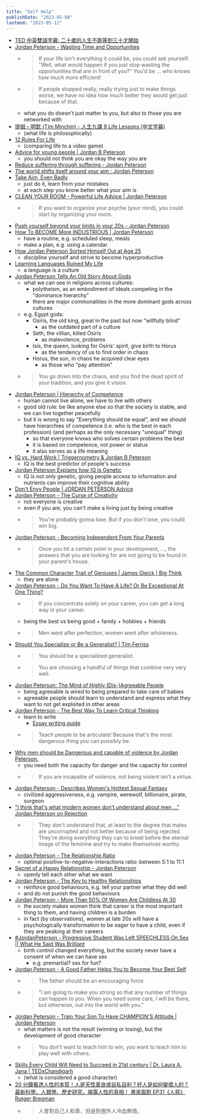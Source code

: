 ```yaml
---
title: "Self Help"
publishDate: "2023-05-08"
lastmod: "2023-05-12"
---
```


- [TED 中英雙語字幕: 二十歲的人生不能等到三十才開始](https://youtu.be/EgqQmupSvGk)
- [Jordan Peterson - Wasting Time and Opportunities](https://youtu.be/xY48e1oDXSU)
  - > If your life isn't everything it could be, you could ask yourself:
    > "Well, what would happen if you just stop wasting the opportunities that
    > are in front of you?" You'd be ... who knows how much more efficient!
  - > If people stopped really, really trying just to make things worse, we
    > have no idea how much better they would get just because of that.
  - what you do doesn't just matter to you, but also to those you are networked with
- [提姆・明欽 (Tim Minchin) - 人生九課 9 Life Lessons (中文字幕)](https://youtu.be/dvBZNK77h9M)
  - (what life is philosophically)
- [12 Rules For Life](https://youtu.be/Cn_n8GL3XeM)
  - (comparing life to a video game)
- [Advice for young people | Jordan B Peterson](https://youtu.be/3Hq49O2VgcU)
  - you should not think you are okay the way you are
- [Reduce suffering through suffering - Jordan Peterson](https://youtu.be/U4ZUb4ZO3fk)
- [The world shifts itself around your aim : Jordan Peterson](https://youtu.be/Zr1Y9r6N4OY)
- [Take Aim, Even Badly](https://youtu.be/ZwGDnSWmqhM)
  - just do it, learn from your mistakes
  - at each step you know better what your aim is
- [CLEAN YOUR ROOM - Powerful Life Advice | Jordan Peterson](https://youtu.be/Vp9599kwnhM)
  - > If you want to organize your psyche (your mind), you could start by organizing your room.
- [Push yourself beyond your limits in your 20s - Jordan Peterson](https://youtu.be/z58Q0DADRGg)
- [How To BECOME More INDUSTRIOUS | Jordan Peterson](https://youtu.be/uwTMW5FHk9A)
  - have a routine, e.g. scheduled sleep, meals
  - make a plan, e.g. using a calendar
- [How Jordan Peterson Sorted Himself Out at Age 25](https://youtube.com/EwL449AMHMo)
  - discipline yourself and strive to become hyperproductive
- [Learning Languages Ruined My Life](https://youtu.be/ZZ_4gzoDDAE)
  - a language is a culture
- [Jordan Peterson Tells An Old Story About Gods](https://youtube.com/YpqXNgvfa4k)
  - what we can see in religions across cultures:
    - polytheism, as an embodiment of ideals competing in the "dominance hierarchy"
    - there are major commonalities in the more dominant gods across cultures
  - e.g. Egypt gods:
    - Osiris, the old king, great in the past but now "willfully blind"
      - as the outdated part of a culture
    - Seth, the villian, killed Osiris
      - as malevolence, problems
    - Isis, the queen, looking for Osiris' spirit, give birth to Horus
      - as the tendency of us to find order in chaos
    - Horus, the son, in chaos he acquired clear eyes
      - as those who "pay attention"
  - > You go down into the chaos, and you find the dead spirit of your
    > tradition, and you give it vision.
- [Jordan Peterson | Hierarchy of Competence](https://youtu.be/8twotdRzy3w)
  - human cannot live alone, we have to live with others
  - good old rule: be like anyone else so that the society is stable, and we
    can live together peacefully
  - but it is wrong to say "Everything should be equal", and we should have
    hierarchies of competence (i.e. who is the best in each profession) (and
    perhaps as the only necessary "unequal" thing)
    - so that everyone knows who solves certain problems the best
    - it is based on competence, not power or status
    - it also serves as a life meaning
- [IQ vs. Hard Work | Triggernometry & Jordan B Peterson](https://youtu.be/7bqd5vieOpE)
  - IQ is the best predictor of people's success
- [Jordan Peterson Explains how IQ is Genetic](https://youtu.be/vVTtN6Pepzk)
  - IQ is not only genetic, giving people access to information and nutrients
    can improve their cognitive ability
- [Don't Envy People | JORDAN PETERSON Advice](https://youtu.be/gEcpKyKOOKc)
- [Jordan Peterson - The Curse of Creativity](https://youtu.be/ocDli45faiw)
  - not everyone is creative
  - even if you are, you can't make a living just by being creative
  - > You're probably gonna lose. But if you don't lose, you could win big.
- [Jordan Peterson - Becoming Independent From Your Parents](https://youtu.be/kXi9bwI6cY8)
  - > Once you hit a certain point in your development, ..., the answers that
    > you are looking for are not going to be found in your parent's house.
- [The Common Character Trait of Geniuses | James Gleick | Big Think](https://youtube.com/watch?v=Ym6whrAw8wU)
  - they are alone
- [Jordan Peterson - Do You Want To Have A Life? Or Be Exceptional At One Thing?](https://youtu.be/cSFSlZwneO4)
  - > If you concentrate solely on your career, you can get a long way in your career.
  - being the best vs being good + family + hobbies + friends
  - > Men went after perfection, women went after wholeness.
- [Should You Specialize or Be a Generalist? | Tim Ferriss](https://youtube.com/watch?v=wCPbPMRNnvk)
  - > You should be a specialized generalist.
  - > You are choosing a handful of things that combine very very well.
- [Jordan Peterson: The Mind of Highly (Dis-)Agreeable People](https://youtu.be/5WXo1aFb8MY)
  - being agreeable is wired to being prepared to take care of babies
  - agreeable people should learn to understand and express what they want to
    not get exploited in other areas
- [Jordan Peterson - The Best Way To Learn Critical Thinking](https://youtu.be/x0vUsxhMczI)
  - learn to write
    - [Essay writing guide](https://essay.app/guide)
  - > Teach people to be articulate! Because that's the most dangerous thing you can possibly be.
- [Why men should be Dangerous and capable of violence by Jordan Peterson.](https://youtu.be/sFmbiJtIScA)
  - you need both the capacity for danger and the capacity for control
  - > If you are incapable of violence, not being violent isn't a virtue.
- [Jordan Peterson - Describes Women's Hottest Sexual Fantasy](https://youtu.be/8VznMiVlBwk)
  - civilized aggressiveness, e.g. vampire, werewolf, billionaire, pirate, surgeon
- ["I think that's what modern women don't understand about men ..." Jordan Peterson on Rejection](https://youtu.be/MqancWncfHk)
  - > They don't understand that, at least to the degree that males are
    > uncorrupted and not better because of being rejected. They're doing
    > everything they can to kneel before the eternal image of the feminine
    > and try to make themselves worthy.
- [Jordan Peterson - The Relationship Ratio](https://youtu.be/sNxauzPPm3o)
  - optimal positive-to-negative-interactions ratio: between 5:1 to 11:1
- [Secret of a Happy Relationship - Jordan Peterson](https://youtu.be/Rm3ZEB6h9_g)
  - openly tell each other what we want
- [Jordan Peterson - The Key to Healthy Relationships](https://youtu.be/4sGBOMiR0gc)
  - reinforce good behaviours, e.g. tell your partner what they did well
  - and do not punish the good behaviours
- [Jordan Peterson - More Than 50% Of Women Are Childless At 30](https://youtu.be/BoqjKqt__tI)
  - the society makes women think that career is the most important thing to
    them, and having children is a burden
  - in fact (by observations), women at late 20s will have a psychologically
    transformation to be eager to have a child, even if they are peaking at
    their careers
- [#JordanPeterson - Progressive Student Was Left SPEECHLESS On Sex || What He Said Was Brilliant](https://youtu.be/ni4VljLJFZU)
  - birth control changed everything, but the society never have a consent of
    when we can have sex
    - e.g. premartial? sex for fun?
- [Jordan Peterson - A Good Father Helps You to Become Your Best Self](https://youtu.be/JA5iEKvHNxk)
  - > The father should be an encouraging force.
  - > "I am going to make you strong so that any number of things can happen
    > to you. When you need some care, I will be there, but otherwise, out
    > into the world with you."
- [Jordan Peterson - Train Your Son To Have CHAMPION'S Attitude | Jordan Peterson](https://youtu.be/E5UYKnO5E0I)
  - what matters is not the result (winning or losing), but the development of good character
  - > You don't want to teach him to win, you want to teach him to play well with others.
- [Skills Every Child Will Need to Succeed in 21st century | Dr. Laura A. Jana | TEDxChandigarh](https://youtu.be/z_1Zv_ECy0g)
  - (what is considered a good character)
- [20 分鐘看透人性的本質！人是天性善良或自私自利？好人是如何變壞人的？最新科學、人類學、歷史研究，揭露人性的真相！ 書來面對 EP31《人慈》Rutger Bregman](https://youtu.be/b7AgojHiIhE)
  - > 人會對自己人和善，但是對圈外人冷血無情。
